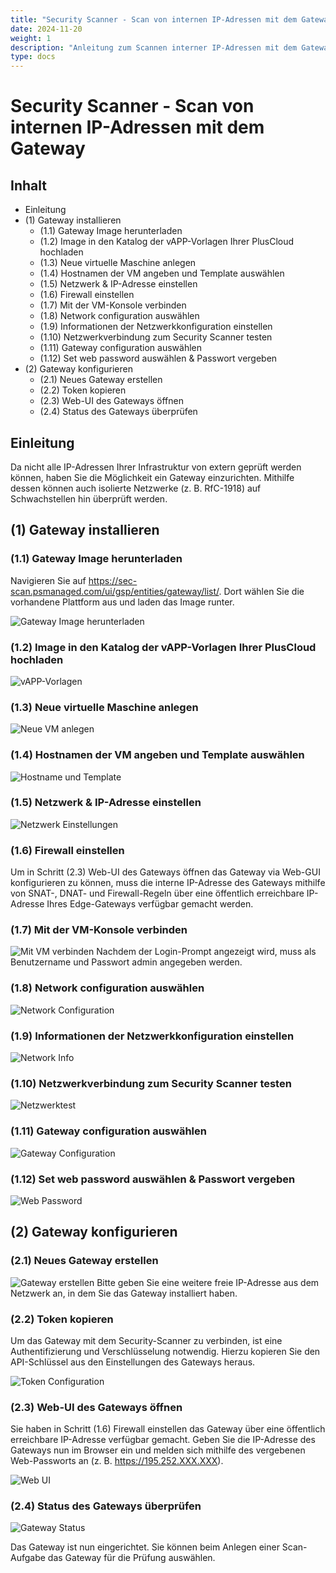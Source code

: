 ```yaml
---
title: "Security Scanner - Scan von internen IP-Adressen mit dem Gateway"
date: 2024-11-20
weight: 1
description: "Anleitung zum Scannen interner IP-Adressen mit dem Gateway"
type: docs
---
```


# Security Scanner - Scan von internen IP-Adressen mit dem Gateway

## Inhalt
* Einleitung
* (1) Gateway installieren
    * (1.1) Gateway Image herunterladen
    * (1.2) Image in den Katalog der vAPP-Vorlagen Ihrer PlusCloud hochladen
    * (1.3) Neue virtuelle Maschine anlegen
    * (1.4) Hostnamen der VM angeben und Template auswählen
    * (1.5) Netzwerk & IP-Adresse einstellen
    * (1.6) Firewall einstellen
    * (1.7) Mit der VM-Konsole verbinden
    * (1.8) Network configuration auswählen
    * (1.9) Informationen der Netzwerkkonfiguration einstellen
    * (1.10) Netzwerkverbindung zum Security Scanner testen
    * (1.11) Gateway configuration auswählen
    * (1.12) Set web password auswählen & Passwort vergeben
* (2) Gateway konfigurieren
    * (2.1) Neues Gateway erstellen
    * (2.2) Token kopieren
    * (2.3) Web-UI des Gateways öffnen
    * (2.4) Status des Gateways überprüfen

## Einleitung

Da nicht alle IP-Adressen Ihrer Infrastruktur von extern geprüft werden können, haben Sie die Möglichkeit ein Gateway einzurichten. Mithilfe dessen können auch isolierte Netzwerke (z. B. RfC-1918) auf Schwachstellen hin überprüft werden.

## (1) Gateway installieren

### (1.1) Gateway Image herunterladen

Navigieren Sie auf https://sec-scan.psmanaged.com/ui/gsp/entities/gateway/list/. Dort wählen Sie die vorhandene Plattform aus und laden das Image runter.

![Gateway Image herunterladen](./vmware-download.png)

### (1.2) Image in den Katalog der vAPP-Vorlagen Ihrer PlusCloud hochladen

![vAPP-Vorlagen](./vapp-vorlagen.png)

### (1.3) Neue virtuelle Maschine anlegen

![Neue VM anlegen](./neue-vm.png)

### (1.4) Hostnamen der VM angeben und Template auswählen

![Hostname und Template](./hostname-template.png)

### (1.5) Netzwerk & IP-Adresse einstellen

![Netzwerk Einstellungen](./netzwerk-einstellungen.png)

### (1.6) Firewall einstellen

Um in Schritt (2.3) Web-UI des Gateways öffnen das Gateway via Web-GUI konfigurieren zu können, muss die interne IP-Adresse des Gateways mithilfe von SNAT-, DNAT- und Firewall-Regeln über eine öffentlich erreichbare IP-Adresse Ihres Edge-Gateways verfügbar gemacht werden.

### (1.7) Mit der VM-Konsole verbinden

![Mit VM verbinden](./vm-verbinden.png)
Nachdem der Login-Prompt angezeigt wird, muss als Benutzername und Passwort admin angegeben werden.

### (1.8) Network configuration auswählen

![Network Configuration](./network-config.png)

### (1.9) Informationen der Netzwerkkonfiguration einstellen

![Network Info](./network-info.png)

### (1.10) Netzwerkverbindung zum Security Scanner testen

![Netzwerktest](./network-test.png)

### (1.11) Gateway configuration auswählen

![Gateway Configuration](./gateway-config.png)

### (1.12) Set web password auswählen & Passwort vergeben

![Web Password](./web-password.png)

## (2) Gateway konfigurieren

### (2.1) Neues Gateway erstellen

![Gateway erstellen](./gateway-create.png)
Bitte geben Sie eine weitere freie IP-Adresse aus dem Netzwerk an, in dem Sie das Gateway installiert haben.

### (2.2) Token kopieren

Um das Gateway mit dem Security-Scanner zu verbinden, ist eine Authentifizierung und Verschlüsselung notwendig. Hierzu kopieren Sie den API-Schlüssel aus den Einstellungen des Gateways heraus.

![Token Configuration](./token-config.png)

### (2.3) Web-UI des Gateways öffnen

Sie haben in Schritt (1.6) Firewall einstellen das Gateway über eine öffentlich erreichbare IP-Adresse verfügbar gemacht. Geben Sie die IP-Adresse des Gateways nun im Browser ein und melden sich mithilfe des vergebenen Web-Passworts an (z. B. https://195.252.XXX.XXX).

![Web UI](./web-ui.png)

### (2.4) Status des Gateways überprüfen

![Gateway Status](./gateway-status.png)

Das Gateway ist nun eingerichtet. Sie können beim Anlegen einer Scan-Aufgabe das Gateway für die Prüfung auswählen.
